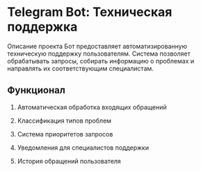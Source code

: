 # Telegram Bot: Техническая поддержка

Описание проекта
Бот предоставляет автоматизированную техническую поддержку пользователям. Система позволяет обрабатывать запросы, собирать информацию о проблемах и направлять их соответствующим специалистам.

## Функционал
1) Автоматическая обработка входящих обращений

2) Классификация типов проблем

3) Система приоритетов запросов

4) Уведомления для специалистов поддержки

5) История обращений пользователя















